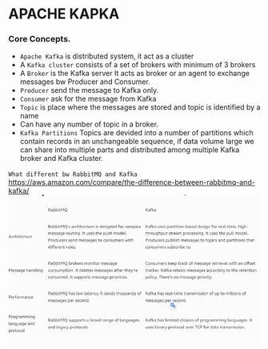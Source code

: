 # APACHE KAPKA
### Core Concepts.
- `Apache Kafka` is distributed system, it act as a cluster
- A `Kafka cluster` consists of a set of brokers with minimum of 3 brokers
- A `Broker` is the Kafka server It acts as broker or an agent to exchange messages bw Producer and Consumer.
- `Producer` send the message to Kafka only.
- `Consumer` ask for the message from Kafka
- `Topic` is place where the messages are stored and topic is identified by a name
- Can have any number of topic in a broker.
- `Kafka Partitions` Topics are devided into a number of partitions which contain records in an unchangeable 
  sequence, if data volume large we can share into multiple parts and distributed among multiple Kafka broker and 
  Kafka cluster.

`What different bw RabbitMQ and Kafka`
https://aws.amazon.com/compare/the-difference-between-rabbitmq-and-kafka/
![rabbitMQ-Kafka.png](rabbitMQ-Kafka.png)